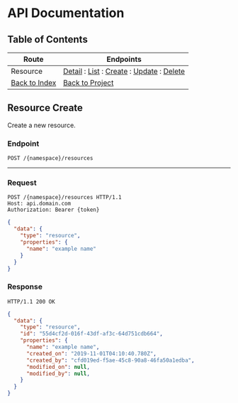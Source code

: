# API Documentation

## Table of Contents
Route | Endpoints
| --- | --- |
Resource | [Detail](../resource/detail.md) : [List](../resource/list.md) : [Create](../resource/create.md) : [Update](../resource/update.md) : [Delete](../resource/delete.md)
| [Back to Index](../index.md) | [Back to Project](../../README.md)

## Resource Create
Create a new resource.

### Endpoint
```http
POST /{namespace}/resources
```

---

### Request
```http
POST /{namespace}/resources HTTP/1.1
Host: api.domain.com
Authorization: Bearer {token}
```
```json
{
  "data": {
    "type": "resource",
    "properties": {
      "name": "example name"
    }
  }
}
```

### Response
```http
HTTP/1.1 200 OK
```
```json
{
  "data": {
    "type": "resource",
    "id": "55d4cf2d-016f-43df-af3c-64d751cdb664",
    "properties": {
      "name": "example name",
      "created_on": "2019-11-01T04:10:40.780Z",
      "created_by": "cfd019ed-f5ae-45c8-90a8-46fa50a1edba",
      "modified_on": null,
      "modified_by": null,
    }
  }
}
```
